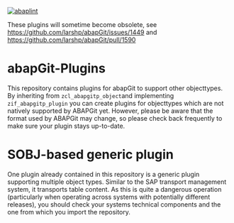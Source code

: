[![abaplint](https://app.abaplint.org/badges/larshp/abapGit-Plugins)](https://app.abaplint.org/project/larshp/abapGit-Plugins)

These plugins will sometime become obsolete, see https://github.com/larshp/abapGit/issues/1449 and https://github.com/larshp/abapGit/pull/1590

# abapGit-Plugins
This repository contains plugins for abapGit to support other objecttypes. 
By inheriting from `zcl_abapgitp_object`and implementing `zif_abapgitp_plugin` you can create plugins for objecttypes which are not natively supported by ABAPGit yet.
However, please be aware that the format used by ABAPGit may change, so please check back frequently to make sure your plugin stays up-to-date.

# SOBJ-based generic plugin
One plugin already contained in this repository is a generic plugin supporting multiple object types. Similar to the SAP transport management system, it transports table content. As this is quite a dangerous operation (particularly when operating across systems with potentially different releases), you should check your systems technical components and the one from which you import the repository.
